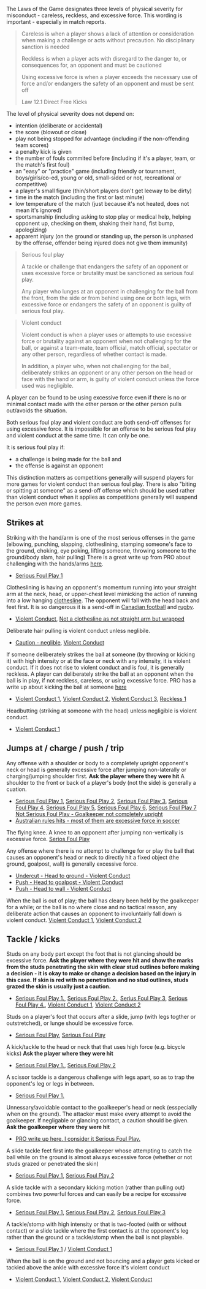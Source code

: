 The Laws of the Game designates three levels of physical severity for misconduct - careless, reckless, and excessive force. This wording is important - especially in match reports.

> Careless is when a player shows a lack of attention or consideration when making a challenge or acts without precaution. No disciplinary sanction is needed
> 
> Reckless is when a player acts with disregard to the danger to, or consequences for, an opponent and must be cautioned
> 
> Using excessive force is when a player exceeds the necessary use of force and/or endangers the safety of an opponent and must be sent off
>
> Law 12.1 Direct Free Kicks

The level of physical severity does not depend on:
- intention (deliberate or accidental)
- the score (blowout or close)
- play not being stopped for advantage (including if the non-offending team scores)
- a penalty kick is given
- the number of fouls commited before (including if it's a player, team, or the match's first foul)
- an "easy" or "practice" game (including friendly or tournament, boys/girls/co-ed, young or old, small-sided or not, recreational or competitive)
- a player's small figure (thin/short players don't get leeway to be dirty)
- time in the match (including the first or last minute)
- low temperature of the match (just because it's not heated, does not mean it's ignored)
- sportsmanship (including asking to stop play or medical help, helping opponent up, checking on them, shaking their hand, fist bump, apologizing)
- apparent injury (on the ground or standing up, the person is unphased by the offense, offender being injured does not give them immunity)

> Serious foul play
> 
> A tackle or challenge that endangers the safety of an opponent or uses excessive force or brutality must be sanctioned as serious foul play.
> 
> Any player who lunges at an opponent in challenging for the ball from the front, from the side or from behind using one or both legs, with excessive force or endangers the safety of an opponent is guilty of serious foul play.

> Violent conduct
> 
> Violent conduct is when a player uses or attempts to use excessive force or brutality against an opponent when not challenging for the ball, or against a team-mate, team official, match official, spectator or any other person, regardless of whether contact is made.
> 
> In addition, a player who, when not challenging for the ball, deliberately strikes an opponent or any other person on the head or face with the hand or arm, is guilty of violent conduct unless the force used was negligible.

A player can be found to be using excessive force even if there is no or minimal contact made with the other person or the other person pulls out/avoids the situation.

Both serious foul play and violent conduct are both send-off offenses for using excessive force. It is impossible for an offense to be serious foul play and violent conduct at the same time. It can only be one. 

It is serious foul play if:
- a challenge is being made for the ball and
- the offense is against an opponent 

This distinction matters as competitions generally will suspend players for more games for violent conduct than serious foul play. There is also "biting or spitting at someone" as a send-off offense which should be used rather than violent conduct when it applies as competitions generally will suspend the person even more games.

## Strikes at

Striking with the hand/arm is one of the most serious offenses in the game (elbowing, punching, slapping, clotheslining, stamping someone's face to the ground, choking, eye poking, lifting someone, throwing someone to the ground/body slam, hair pulling) There is a great write up from PRO about challenging with the hands/arms [here](https://proreferees.com/2020/04/20/pro-insight-tool-or-weapon-challenging-with-hands-arms/). 
- [Serious Foul Play 1](https://youtu.be/FFf7U5FNLag?t=43)

Clotheslining is having an opponent's momentum running into your straight arm at the neck, head, or upper-chest level mimicking the action of running into a low hanging [clothesline](https://en.wikipedia.org/wiki/Clothes_line). The opponent will fall with the head back and feet first. It is so dangerous it is a send-off in [Canadian football](https://www.youtube.com/watch?v=QiNmQZWeaU8&ab_channel=DavidMcLennan) and [rugby](https://www.youtube.com/watch?v=he6S8mtSgxE&ab_channel=mohblind).
- [Violent Conduct](https://www.tiktok.com/t/ZTYydCBy5/), [Not a clothesline as not straight arm but wrapped](https://youtu.be/mHhim5gIfWw?feature=shared&t=152)

Deliberate hair pulling is violent conduct unless neglibile. 
- [Caution - neglible](https://youtu.be/-IMnaZs6dps?feature=shared), [Violent Conduct](https://youtu.be/Qxv7Ix6VHlI?feature=shared&t=585)

If someone deliberately strikes the ball at someone (by throwing or kicking it) with high intensity or at the face or neck with any intensity, it is violent conduct. If it does not rise to violent conduct and is foul, it is generally reckless. A player can deliberately strike the ball at an opponent when the ball is in play, if not reckless, careless, or using excessive force. PRO has a write up about kicking the ball at someone [here](https://proreferees.com/2021/06/10/pro-insight-kicking-the-ball-at-an-opponent/)

- [Violent Conduct 1](https://youtu.be/nDgAA3EtsBg?t=627), [Violent Conduct 2](https://www.youtube.com/live/Cbij3MKhdOY?feature=shared&t=5863), [Violent Conduct 3](https://youtu.be/JlIrFR2E-tw?feature=shared&t=34), [Reckless 1](https://youtu.be/snf9HlPG0dU?feature=shared&t=123)

Headbutting (striking at someone with the head) unless negligible is violent conduct.

- [Violent Conduct 1](https://www.youtube.com/watch?v=zIGRzIf3nZ8&ab_channel=NBCSports)


## Jumps at / charge / push / trip

Any offense with a shoulder or body to a completely upright opponent's neck or head is generally excessive force after jumping non-laterally or charging/jumping shoulder first. **Ask the player where they were hit** A shoulder to the front or back of a player's body (not the side) is generally a cuation. 
- [Serious Foul Play 1](https://youtu.be/u-y3AiAm2pI?t=269), [Serious Foul Play 2](https://youtu.be/aJqbL___R6c?feature=shared&t=602), [Serious Foul Play 3](https://youtu.be/F6bYvTnCvhk?feature=shared&t=52), [Serious Foul Play 4](https://youtu.be/I9Uybj3sKpA?feature=shared&t=518), [Serious Foul Play 5](https://youtu.be/hUVn1myV7FY?feature=shared&t=170), [Serious Foul Play 6](https://youtu.be/cGAVbgZfIWw?feature=shared&t=176), [Serious Foul Play 7](https://youtu.be/08y9UNK9HB0?feature=shared&t=393) [Not Serious Foul Play - Goalkeeper not completely upright](https://youtu.be/X5YG0FXFwAo?feature=shared&t=417) <!--, [Not Serious Foul Play](https://youtu.be/ALGMHbLOlWQ?feature=shared&t=1) -->
- [Australian rules hits - most of them are excessive force in soccer](https://www.youtube.com/watch?v=s1aU0hz5Tf8&ab_channel=xSnoiDz)

The flying knee. A knee to an opponent after jumping non-vertically is excessive force. [Serios Foul Play](https://youtu.be/4DrJ1SciVfc?t=197&feature=shared) 

Any offense where there is no attempt to challenge for or play the ball that causes an opponent's head or neck to directly hit a fixed object (the ground, goalpost, wall) is generally excessive force.
- [Undercut - Head to ground - Violent Conduct](https://youtu.be/QEU4KZdTRMM?feature=shared&t=68)
- [Push - Head to goalpost - Violent Conduct](https://www.youtube.com/watch?v=vYtQzJfhrqg)
- [Push - Head to wall - Violent Conduct](https://youtu.be/BJuuShcWtas?feature=shared&t=238)
<!-- [Charge - Head to advertising bpard/wall - Serious Foul Play](https://youtu.be/Ysl1u1yBaQ0?feature=shared&t=120) -->

When the ball is out of play; the ball has cleary been held by the goalkeeper for a while; or the ball is no where close and no tactical reason, any deliberate action that causes an opponent to involuntairly fall down is violent conduct. [Violent Conduct 1](https://youtu.be/FxcrgGIW_pw?feature=shared&t=1205), [Violent Conduct 2](https://youtu.be/2A5eBRoAv6Y?feature=shared&t=596)

## Tackle / kicks

Studs on any body part except the foot that is not glancing should be excessive force. **Ask the player where they were hit and show the marks from the studs penetrating the skin with clear stud outlines before making a decision - it is okay to make or change a decision based on the injury in this case. If skin is red with no penetration and no stud outlines, studs grazed the skin is usually just a caution.**
- [Serious Foul Play 1.](https://www.youtube.com/watch?v=x369hGXJVDc), [Serious Foul Play 2.](https://www.youtube.com/watch?v=xNAVqoAXnvg&t=243s), [Serius Foul Play 3](https://www.youtube.com/watch?v=BjQ__f4JG9o), [Serious Foul Play 4.](https://youtu.be/ybVefZeKoxE?feature=shared&t=314), [Violent Conduct 1](https://www.youtube.com/watch?v=dfDV_bTCGUw), [Violent Conduct 2](https://www.youtube.com/watch?v=c-kJ5Xzqpt8)

Studs on a player's foot that occurs after a slide, jump (with legs togther or outstretched), or lunge should be excessive force.
- [Serious Foul Play](https://youtu.be/I9Uybj3sKpA?t=494&feature=shared),  [Serious Foul Play](https://youtu.be/488GKHqWXCI?feature=shared&t=185)

A kick/tackle to the head or neck that that uses high force (e.g. bicycle kicks) **Ask the player where they were hit**
- [Serious Foul Play 1.](https://youtu.be/kgO-Zrmj-sE?feature=shared&t=220), [Serious Foul Play 2](https://youtu.be/8kmliIasCfQ?feature=shared&t=63)

A scissor tackle is a dangerous challenge with legs apart, so as to trap the opponent's leg or legs in between.
- [Serious Foul Play 1.](https://youtu.be/ZGnfVHgeO88?feature=shared&t=32)

Unnessary/avoidable contact to the goalkeeper's head or neck (esspecially when on the ground). The attacker must make every attempt to avoid the goalkeeper. If negligable or glancing contact, a caution should be given. **Ask the goalkeeper where they were hit**
- [PRO write up here. I consider it Serious Foul Play.](https://proreferees.com/2022/07/02/talking-points-avoidable-contact-with-goalkeepers/)

A slide tackle feet first into the goalkeeper whose attempting to catch the ball while on the ground is almost always excessive force (whether or not studs grazed or penetrated the skin)
- [Serious Foul Play 1](https://youtu.be/jqf5Y88OYEM?feature=shared&t=924), [Serious Foul Play 2](https://www.tiktok.com/@refsneedlovetoo/video/7271366786551991594?lang=en)

A slide tackle with a secondary kicking motion (rather than pulling out) combines two powerful forces and can easily be a recipe for excessive force.
- [Serious Foul Play 1](https://youtu.be/8kmliIasCfQ?feature=shared&t=784), [Serious Foul Play 2](https://youtu.be/TlcNLwZPukg?feature=shared&t=590), [Serious Foul Play 3](https://youtu.be/Ot9rRprQQ6I?feature=shared&t=533)

A tackle/stomp with high intensity or that is two-footed (with or without contact) or a slide tackle where the first contact is at the opponent's leg rather than the ground or a tackle/stomp when the ball is not playable.
- [Serious Foul Play 1](https://www.youtube.com/watch?v=pR8DROokqqM&ab_channel=gameagain1) / [Violent Conduct 1](https://www.youtube.com/shorts/tad64vUazbM)

When the ball is on the ground and not bouncing and a player gets kicked or tackled above the ankle with excessive force it's violent conduct
- [Violent Conduct 1](https://youtu.be/ayKcck441n8?feature=shared&t=88), [Violent Conduct 2](https://youtu.be/gnfbhoNlAKw?t=107), [Violent Conduct](https://youtu.be/ERQAXPmcdFg?feature=shared&t=887)
